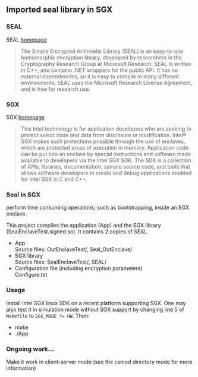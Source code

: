 ## Imported seal library in SGX

### SEAL
SEAL [homepage](https://www.microsoft.com/en-us/research/project/simple-encrypted-arithmetic-library/)
> The Simple Encrypted Arithmetic Library (SEAL) is an easy-to-use homomorphic encryption library, developed by researchers in the Cryptography Research Group at Microsoft Research. SEAL is written in C++, and contains .NET wrappers for the public API. It has no external dependencies, so it is easy to compile in many different environments. SEAL uses the Microsoft Research License Agreement, and is free for research use.

### SGX
SGX [homepage](https://software.intel.com/en-us/sgx)
> This Intel technology is for application developers who are seeking to protect select code and data from disclosure or modification. Intel® SGX makes such protections possible through the use of enclaves, which are protected areas of execution in memory. Application code can be put into an enclave by special instructions and software made available to developers via the Intel SGX SDK. The SDK is a collection of APIs, libraries, documentation, sample source code, and tools that allows software developers to create and debug applications enabled for Intel SGX in C and C++.


### Seal in SGX
perform time consuming operations, such as bootstrapping, inside an SGX enclave.

This project compiles the application (App) and the SGX library (SealEnclaveTest.signed.so). It contains 2 copies of SEAL.  
* App  
Source files: OutEnclaveTest/, Seal_OutEnclave/
* SGX library  
Source files: SealEnclaveTest/, SEAL/
* Configuration file (including encryption parameters)  
Configure.txt

### Usage
Install Intel SGX linux SDK on a recent platform supporting SGX. One may also test it in simulation mode without SGX support by changing line 5 of ``Makefile`` to ```SGX_MODE ?= HW```. Then:
* make  
* ./App

### Ongoing work...
Make it work in client-server mode (see the csmod directory mode for more information)
